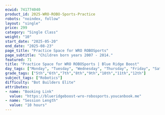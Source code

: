 ```yaml
---
ecwid: 741774040
product_id: 2025-WRO-ROBO-Sports-Practice
robots: "noindex, follow"
layout: "single"
price: 299
category: "Single Class"
weight: "10"
start_date: "2025-05-20"
end_date: "2025-08-23"
page_title: "Practice Space for WRO ROBOSports"
page_subtitle: "Children born years 2007 - 2014."
featured: 71
title: "Practice Space for WRO ROBOSports | Blue Ridge Boost"
day_tags: ["Monday", "Tuesday", "Wednesday", "Thursday", "Friday", "Saturday", "Sunday"]
grade_tags: ["5th","6th","7th","8th","9th","10th","11th","12th"]
subject_tags: ["Robotics"]
difficulty: "Bot Builders Elite"
attributes:
- name: "Booking Link"
  value: "https://blueridgeboost-wro-robosports.youcanbook.me"
- name: "Session Length"
  value: "10 hours"
---
```


